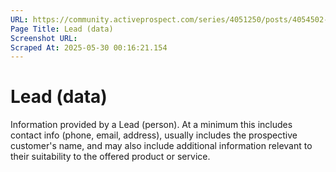 ```yaml
---
URL: https://community.activeprospect.com/series/4051250/posts/4054502-activeprospect-product-glossary
Page Title: Lead (data)
Screenshot URL: 
Scraped At: 2025-05-30 00:16:21.154
---
```


# Lead (data)

Information provided by a Lead (person). At a minimum this includes contact info (phone, email, address), usually includes the prospective customer's name, and may also include additional information relevant to their suitability to the offered product or service.